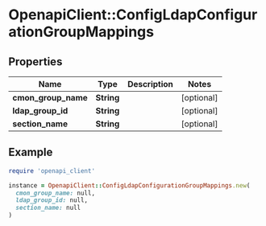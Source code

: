 # OpenapiClient::ConfigLdapConfigurationGroupMappings

## Properties

| Name | Type | Description | Notes |
| ---- | ---- | ----------- | ----- |
| **cmon_group_name** | **String** |  | [optional] |
| **ldap_group_id** | **String** |  | [optional] |
| **section_name** | **String** |  | [optional] |

## Example

```ruby
require 'openapi_client'

instance = OpenapiClient::ConfigLdapConfigurationGroupMappings.new(
  cmon_group_name: null,
  ldap_group_id: null,
  section_name: null
)
```

